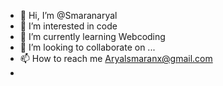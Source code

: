 - 👋 Hi, I’m @Smaranaryal
- 👀 I’m interested in code 
- 🌱 I’m currently learning Webcoding
- 💞️ I’m looking to collaborate on ...
- 📫 How to reach me Aryalsmaranx@gmail.com
- 

<!---
Smaranaryal/Smaranaryal is a ✨ special ✨ repository because its `README.md` (this file) appears on your GitHub profile.
You can click the Preview link to take a look at your changes.
--->
